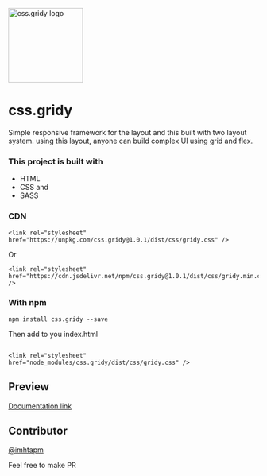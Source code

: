 <img alt="css.gridy logo"
     src="https://raw.githubusercontent.com/imhtapm/css.gridy/master/website/assets/gridy-logo.png"
     width="150">

# css.gridy

Simple responsive framework for the layout and this built with two layout system. using this layout, anyone can build complex UI using grid and flex.

### This project is built with

- HTML
- CSS and
- SASS

### CDN 
```
<link rel="stylesheet" href="https://unpkg.com/css.gridy@1.0.1/dist/css/gridy.css" />

```
Or

```
<link rel="stylesheet" href="https://cdn.jsdelivr.net/npm/css.gridy@1.0.1/dist/css/gridy.min.css" />
```
### With npm

```
npm install css.gridy --save
```
Then add to you index.html
```

<link rel="stylesheet" href="node_modules/css.gridy/dist/css/gridy.css" />
```

## Preview

[Documentation link](https://cssgridy.now.sh)

## Contributor

[@imhtapm](https://github.com/imhtapm)

Feel free to make PR
